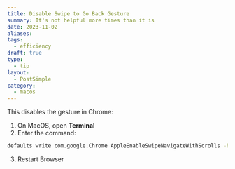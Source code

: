 ```yaml
---
title: Disable Swipe to Go Back Gesture
summary: It's not helpful more times than it is
date: 2023-11-02
aliases: 
tags:
  - efficiency
draft: true
type:
  - tip
layout:
  - PostSimple
category:
  - macos
---
```


<Callout text="A two-finger swipe from left-to-right is the gesture to go 'back' in your web browser. I love quick gestures and hot keys, but this one screwed me over more times than it was helpful by accidentally triggering it."/>
This disables the gesture in Chrome: 

1. On MacOS, open **Terminal**
2. Enter the command:
```bash
defaults write com.google.Chrome AppleEnableSwipeNavigateWithScrolls -bool FALSE
```
3. Restart Browser
